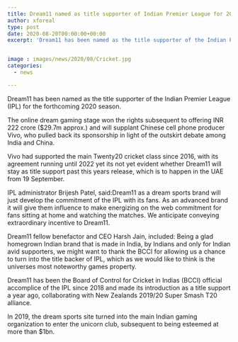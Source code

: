 ```yaml
---
title: Dream11 named as title supporter of Indian Premier League for 2020
author: xforeal 
type: post
date: 2020-08-20T00:00:00+00:00
excerpt: 'Dream11 has been named as the title supporter of the Indian Premier League (IPL) for the forthcoming 2020 season '


image : images/news/2020/08/Cricket.jpg
categories:
  - news

---
```

Dream11 has been named as the title supporter of the Indian Premier League (IPL) for the forthcoming 2020 season. 

The online dream gaming stage won the rights subsequent to offering INR 222 crore ($29.7m approx.) and will supplant Chinese cell phone producer Vivo, who pulled back its sponsorship in light of the outskirt debate among India and China. 

Vivo had supported the main Twenty20 cricket class since 2016, with its agreement running until 2022 yet its not yet evident whether Dream11 will stay as title support past this years release, which is to happen in the UAE from 19 September. 

IPL administrator Brijesh Patel, said:Dream11 as a dream sports brand will just develop the commitment of the IPL with its fans. As an advanced brand it will give them influence to make energizing on the web commitment for fans sitting at home and watching the matches. We anticipate conveying extraordinary incentive to Dream11. 

Dream11 fellow benefactor and CEO Harsh Jain, included: Being a glad homegrown Indian brand that is made in India, by Indians and only for Indian avid supporters, we might want to thank the BCCI for allowing us a chance to turn into the title backer of IPL, which as we would like to think is the universes most noteworthy games property. 

Dream11 has been the Board of Control for Cricket in Indias (BCCI) official accomplice of the IPL since 2018 and made its introduction as a title support a year ago, collaborating with New Zealands 2019/20 Super Smash T20 alliance. 

In 2019, the dream sports site turned into the main Indian gaming organization to enter the unicorn club, subsequent to being esteemed at more than $1bn.